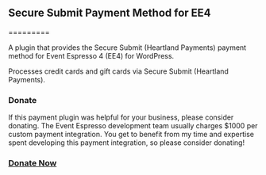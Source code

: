 ## Secure Submit Payment Method for EE4
=========

A plugin that provides the Secure Submit (Heartland Payments) payment method for Event Espresso 4 (EE4) for WordPress.

Processes credit cards and gift cards via Secure Submit (Heartland Payments).

### Donate
If this payment plugin was helpful for your business, please consider donating.  The Event Espresso development team usually charges $1000 per custom payment integration.  You get to benefit from my time and expertise spent developing this payment integration, so please consider donating!

### [Donate Now](https://technoidguru.com/pay.php?donations=true)

